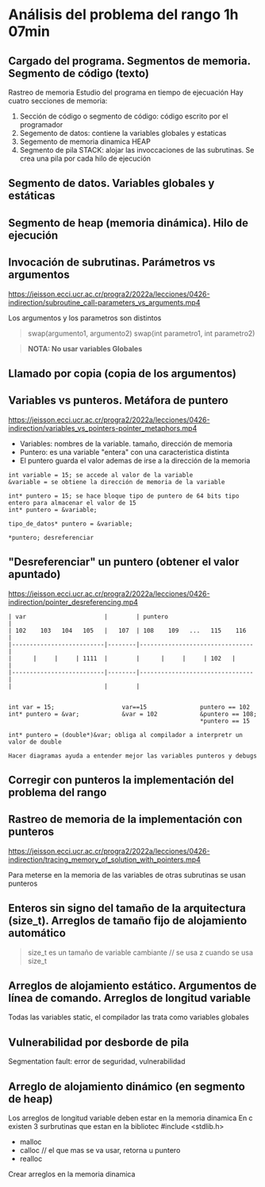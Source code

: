 # Análisis del problema del rango 1h 07min

## Cargado del programa. Segmentos de memoria. Segmento de código (texto)
Rastreo de memoria
Estudio del programa en tiempo de ejecuación
Hay cuatro secciones de memoria:
1. Sección de código o segmento de código: código escrito por el programador
2. Segemento de datos: contiene la variables globales y estaticas
3. Segemento de memoria dinamica HEAP
4. Segmento de pila STACK: alojar las invoccaciones de las subrutinas. Se crea una pila por cada hilo de ejecución


## Segmento de datos. Variables globales y estáticas
## Segmento de heap (memoria dinámica). Hilo de ejecución
## Invocación de subrutinas. Parámetros vs argumentos
https://jeisson.ecci.ucr.ac.cr/progra2/2022a/lecciones/0426-indirection/subroutine_call-parameters_vs_arguments.mp4

Los argumentos y los parametros son distintos

>swap(argumento1, argumento2)
swap(int parametro1, int parametro2)

>**NOTA: No usar variables Globales**


## Llamado por copia (copia de los argumentos)

## Variables vs punteros. Metáfora de puntero
https://jeisson.ecci.ucr.ac.cr/progra2/2022a/lecciones/0426-indirection/variables_vs_pointers-pointer_metaphors.mp4

- Variables: nombres de la variable. tamaño, dirección de memoria
- Puntero: es una variable "entera" con una caracteristica distinta
- El puntero guarda el valor ademas de irse a la dirección de la memoria

~~~
int variable = 15; se accede al valor de la variable
&variable = se obtiene la dirección de memoria de la variable

int* puntero = 15; se hace bloque tipo de puntero de 64 bits tipo entero para almacenar el valor de 15
int* puntero = &variable;

tipo_de_datos* puntero = &variable;

*puntero; desreferenciar
~~~


##  "Desreferenciar" un puntero (obtener el valor apuntado)
https://jeisson.ecci.ucr.ac.cr/progra2/2022a/lecciones/0426-indirection/pointer_desreferencing.mp4

~~~
| var                      |        | puntero                         |   
| 102    103   104   105   |   107  | 108    109   ...   115    116   |   
|--------------------------|--------|-------------------------------- | 
|      |     |     | 1111  |        |      |     |     | 102   |      | 
|--------------------------|--------|-------------------------------- |
|                          |        |  


int var = 15;                   var==15               puntero == 102
int* puntero = &var;            &var = 102            &puntero == 108;
                                                      *puntero == 15
                                                      
int* puntero = (double*)&var; obliga al compilador a interpretr un valor de double                                                      

Hacer diagramas ayuda a entender mejor las variables punteros y debugs
~~~


## Corregir con punteros la implementación del problema del rango


## Rastreo de memoria de la implementación con punteros
https://jeisson.ecci.ucr.ac.cr/progra2/2022a/lecciones/0426-indirection/tracing_memory_of_solution_with_pointers.mp4

Para meterse en la memoria de las variables de otras subrutinas se usan punteros 



## Enteros sin signo del tamaño de la arquitectura (size_t). Arreglos de tamaño fijo de alojamiento automático

> size_t es un tamaño de variable cambiante
 // se usa z cuando se usa size_t 



## Arreglos de alojamiento estático. Argumentos de línea de comando. Arreglos de longitud variable

Todas las variables static, el compilador las trata como variables globales 


## Vulnerabilidad por desborde de pila
Segmentation fault: error de seguridad, vulnerabilidad



## Arreglo de alojamiento dinámico (en segmento de heap)
Los arreglos de longitud variable deben estar en la memoria dinamica
En c existen 3 surbrutinas que estan en la bibliotec #include <stdlib.h>
- malloc
- calloc // el que mas se va usar, retorna u puntero
- realloc

Crear arreglos en la memoria dinamica
